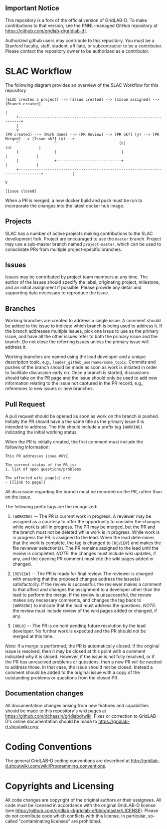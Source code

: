 ## Important Notice

This repository is a fork of the official version of GridLAB-D.  To make contributions to that version, see the PNNL-managed GitHub repository at https://github.com/gridlab-d/gridlab-d].

Authorized github users may contribute to this repository. You must be a Stanford faculty, staff, student, affiliate, or subcontractor to be a contributor.  Please contact the repository owner to be authorized as a contributor.

# SLAC Workflow
The following diagram provides an overview of the SLAC Workflow for this repository
~~~
[SLAC creates a project] --> [Issue created] --> [Issue assigned] --> [Branch created] 
                                                                             |
     +-----------------------------------------------------------------------+
     |
     V
[PR created] --> [Work done] --> [PR Review] --> [PR ok?] (y) --> [PR Merged] --> [Issue ok?] (y) --+
     ^                ^                            (n)                               (n)            |
     |                |                             |                                 |             |
     |                +-----------------------------+                                 |             |
     +--------------------------------------------------------------------------------+             |
                                                                                                    V
                                                                                             [Issue closed]
~~~
When a PR is merged, a new docker build and push must be run to incorporate the changes into the latest docker hub image.

## Projects

SLAC has a number of active projects making contributions to the SLAC development fork.  Project are encouraged to use the `master` branch. Project may use a sub-master branch named `project-master`, which can be used to consolidate PRs from multiple project-specific branches.

## Issues

Issues may be contributed by project team members at any time.  The author of the issues should specify the label, originating project, milestone, and an initial assignment if possible. Please provide any detail and supporting data necessary to reproduce the issue.

## Branches

Working branches are created to address a single issue.  A comment should be added to the issue to indicate which branch is being used to address it.  If the branch addresses multiple issues, pick one issue to use as the primary issue, and have all the other issues refer to both the primary issue and the branch. Do not close the referring issues unless the primary issue will address it.

Working branches are named using the lead developer and a unique description topic, e.g., `leader_github_username/some_topic`. Commits and pushes of the branch should be made as soon as work is initiated in order to facilitate discussion early on. Once a branch is started, discussions should take on the PR page and the issue should only be used to add new information relating to the issue not captured in the PR record, e.g., references to new issues or new branches.

## Pull Request

A pull request should be opened as soon as work on the branch is pushed.  Initially the PR should have a the same title as the primary issue it is intended to address. The title should include a prefix tag `[WORKING]` indicating the initial working status.  

When the PR is initially created, the first comment must include the following information:
~~~
This PR addresses issue #XYZ.

The current status of the PR is:
1. list of open questions/problems

The affected wiki page(s) are:
- [[link to page]]
~~~
All discussion regarding the branch must be recorded on the PR, rather than on the issue.  

The following prefix tags are the recognized:

1. `[WORKING]` -- The PR is current work in progress.  A reviewer may be assigned as a courtesy to offer the opportunity to consider the changes while work is still in progress. The PR may be merged, but the PR and the branch must not be deleted while work is in progress. While work is in progress the PR is assigned to the lead.  When the lead determines that the work is complete, the tag is changed to `[REVIEW]` and makes the file reviewer selection(s).  The PR remains assigned to the lead until the review is completed. _NOTE_: the changes must include wiki updates, if any, and the opening PR comment must cite the wiki pages added or changed.

1. `[REVIEW]` -- The PR is ready for final review.  The reviewer is charged with ensuring that the proposed changes address the issue(s) satisfactorily.  If the review is successful, the reviewer makes a comment to that affect and changes the assignment to a developer other than the lead to perform the merge.  If the review is unsuccessful, the review makes any necessary comments, and changes the tag back to `[WORKING]` to indicate that the lead must address the questions. _NOTE_: the review must include review of the wiki pages added or changed, if any.

1. `[HOLD]` -- The PR is on hold pending future resolution by the lead developer.  No further work is expected and the PR should not be merged at this time.

_Note_: If a merge is performed, the PR is automatically closed.  If the original issue is resolved, then it may be closed at this point with a comment indicated why it is closed.  However, if the issue is not fully resolved, or if the PR has unresolved problems or questions, then a new PR will be needed to address those.  In that case, the issue should not be closed.  Instead a comment should be added to the original issue with a copy of the outstanding problems or questions from the closed PR.

## Documentation changes

All documentation changes arising from new features and capabilities should be made to this repository's wiki pages at https://github.com/dchassin/gridlabd/wiki. Fixes or correction to GridLAB-D's online documentation should be made to https://gridlab-d.shoutwiki.org/.

# Coding Conventions

The general GridLAB-D coding conventions are described at http://gridlab-d.shoutwiki.com/wiki/Programming_conventions.

# Copyrights and Licensing

All code changes are copyright of the original authors or their assignees.  All code must be licensed in accordance with the original GridLAB-D license (see https://github.com/gridlab-d/gridlab-d/blob/master/LICENSE).  Please do not contribute code which conflicts with this license. In particular, so-called "contaminating licenses" are prohibited.
